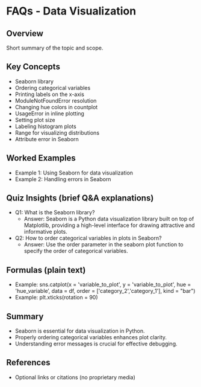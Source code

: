 # FAQs - Data Visualization

## Overview
Short summary of the topic and scope.

## Key Concepts
- Seaborn library
- Ordering categorical variables
- Printing labels on the x-axis
- ModuleNotFoundError resolution
- Changing hue colors in countplot
- UsageError in inline plotting
- Setting plot size
- Labeling histogram plots
- Range for visualizing distributions
- Attribute error in Seaborn

## Worked Examples
- Example 1: Using Seaborn for data visualization
- Example 2: Handling errors in Seaborn

## Quiz Insights (brief Q&A explanations)
- Q1: What is the Seaborn library?
  - Answer: Seaborn is a Python data visualization library built on top of Matplotlib, providing a high-level interface for drawing attractive and informative plots.
- Q2: How to order categorical variables in plots in Seaborn?
  - Answer: Use the order parameter in the seaborn plot function to specify the order of categorical variables.

## Formulas (plain text)
- Example: sns.catplot(x = 'variable_to_plot', y = 'variable_to_plot', hue = 'hue_variable’, data = df, order = ['category_2','category_1'], kind = "bar")
- Example: plt.xticks(rotation = 90)

## Summary
- Seaborn is essential for data visualization in Python.
- Properly ordering categorical variables enhances plot clarity.
- Understanding error messages is crucial for effective debugging.

## References
- Optional links or citations (no proprietary media)
